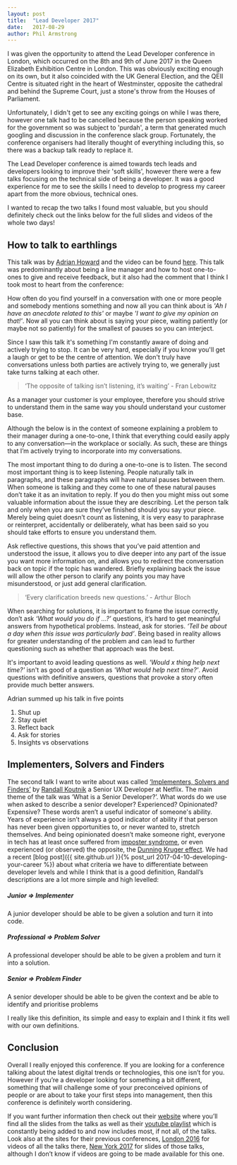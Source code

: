 ```yaml
---
layout: post
title:  "Lead Developer 2017"
date:   2017-08-29
author: Phil Armstrong
---
```

I was given the opportunity to attend the Lead Developer conference in London, which occurred on the 8th and 9th of June 2017 in the Queen Elizabeth Exhibition Centre in London. This was obviously exciting enough on its own, but it also coincided with the UK General Election, and the QEII Centre is situated right in the heart of Westminster, opposite the cathedral and behind the Supreme Court, just a stone's throw from the Houses of Parliament.

Unfortunately, I didn't get to see any exciting goings on while I was there, however one talk had to be cancelled because the person speaking worked for the government so was subject to 'purdah', a term that generated much googling and discussion in the conference slack group. Fortunately, the conference organisers had literally thought of everything including this, so there was a backup talk ready to replace it.

The Lead Developer conference is aimed towards tech leads and developers looking to improve their 'soft skills', however there were a few talks focusing on the technical side of being a developer. It was a good experience for me to see the skills I need to develop to progress my career apart from the more obvious, technical ones.

I wanted to recap the two talks I found most valuable, but you should definitely check out the links below for the full slides and videos of the whole two days!

## How to talk to earthlings
This talk was by [Adrian Howard](https://twitter.com/adrianh) and the video can be found [here](https://www.youtube.com/watch?v=B1wgGzO6SIg&index=2&list=PLBzScQzZ83I81fnpqX2AkYD5c5cKgrqc2).
This talk was predominantly about being a line manager and how to host one-to-ones to give and receive feedback, but it also had the comment that I think I took most to heart from the conference:

How often do you find yourself in a conversation with one or more people and somebody mentions something and now all you can think about is _'Ah I have an anecdote related to this'_ or maybe _'I want to give my opinion on that!'_. Now all you can think about is saying your piece, waiting patiently (or maybe not so patiently) for the smallest of pauses so you can interject.

Since I saw this talk it's something I'm constantly aware of doing and actively trying to stop. It can be very hard, especially if you know you'll get a laugh or get to be the centre of attention. We don't truly have conversations unless both parties are actively trying to, we generally just take turns talking at each other.

>‘The opposite of talking isn’t listening, it’s waiting’ - Fran Lebowitz

As a manager your customer is your employee, therefore you should strive to understand them in the same way you should understand your customer base. 

Although the below is in the context of someone explaining a problem to their manager during a one-to-one, I think that everything could easily apply to any conversation—in the workplace or socially. As such, these are things that I’m actively trying to incorporate into my conversations.

The most important thing to do during a one-to-one is to listen. The second most important thing is to keep listening. People naturally talk in paragraphs, and these paragraphs will have natural pauses between them. When someone is talking and they come to one of these natural pauses don’t take it as an invitation to reply. If you do then you might miss out some valuable information about the issue they are describing. Let the person talk and only when you are sure they’ve finished should you say your piece.
Merely being quiet doesn’t count as listening, it is very easy to paraphrase or reinterpret, accidentally or deliberately, what has been said so you should take efforts to ensure you understand them.



Ask reflective questions, this shows that you’ve paid attention and understood the issue, it allows you to dive deeper into any part of the issue you want more information on, and allows you to redirect the conversation back on topic if the topic has wandered. Briefly explaining back the issue will allow the other person to clarify any points you may have misunderstood, or just add general clarification.

> ‘Every clarification breeds new questions.’ - Arthur Bloch

When searching for solutions, it is important to frame the issue correctly, don’t ask _‘What would you do if …?’_ questions, it’s hard to get meaningful answers from hypothetical problems. Instead, ask for stories. _‘Tell be about a day when this issue was particularly bad’_. Being based in reality allows for greater understanding of the problem and can lead to further questioning such as whether that approach was the best.

It's important to avoid leading questions as well. _'Would x thing help next time?'_ isn't as good of a question as _'What would help next time?'_. Avoid questions with definitive answers, questions that provoke a story often provide much better answers.

Adrian summed up his talk in five points
1. Shut up
2. Stay quiet
3. Reflect back
4. Ask for stories
5. Insights vs observations

## Implementers, Solvers and Finders

The second talk I want to write about was called [‘Implementers, Solvers and Finders’](https://www.youtube.com/watch?v=yIPbE7BssOs&index=14&list=PLBzScQzZ83I81fnpqX2AkYD5c5cKgrqc2) by [Randall Koutnik](https://twitter.com/rkoutnik) a Senior UX Developer at Netflix. The main theme of the talk was ‘What is a Senior Developer?’. What words do we use when asked to describe a senior developer? Experienced? Opinionated? Expensive? These words aren’t a useful indicator of someone's ability. Years of experience isn’t always a good indicator of ability if that person has never been given opportunities to, or never wanted to, stretch themselves. And being opinionated doesn’t make someone right, everyone in tech has at least once suffered from [imposter syndrome](https://en.wikipedia.org/wiki/Impostor_syndrome), or even experienced (or observed) the opposite, the [Dunning Kruger effect](https://en.wikipedia.org/wiki/Dunning%E2%80%93Kruger_effect).
We had a recent [blog post]({{ site.github.url }}{% post_url 2017-04-10-developing-your-career %}) about what criteria we have to differentiate between developer levels and while I think that is a good definition, Randall’s descriptions are a lot more simple and high levelled:

##### Junior => Implementer

A junior developer should be able to be given a solution and turn it into code.

##### Professional => Problem Solver

A professional developer should be able to be given a problem and turn it into a solution.

##### Senior => Problem Finder

A senior developer should be able to be given the context and be able to identify and prioritise problems 

I really like this definition, its simple and easy to explain and I think it fits well with our own definitions.

## Conclusion

Overall I really enjoyed this conference. If you are looking for a conference talking about the latest digital trends or technologies, this one isn’t for you. However if you’re a developer looking for something a bit different, something that will challenge some of your preconceived opinions of people or are about to take your first steps into management, then this conference is definitely worth considering.

If you want further information then check out their [website](http://2017.theleaddeveloper.com/) where you’ll find all the slides from the talks as well as their [youtube playlist](https://www.youtube.com/playlist?list=PLBzScQzZ83I81fnpqX2AkYD5c5cKgrqc2) which is constantly being added to and now includes most, if not all, of the talks. Look also at the sites for their previous conferences, [London 2016](http://2016.theleaddeveloper.com/) for videos of all the talks there, [New York 2017](http://2017.theleaddeveloper-ny.com/blog/2017-02-21-slides-from-the-lead-developer-new-york-2017) for slides of those talks, although I don’t know if videos are going to be made available for this one.
